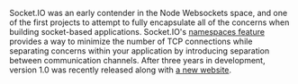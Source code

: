 Socket.IO was an early contender in the Node Websockets space, and one of the first projects to attempt to fully encapsulate all of the concerns when building socket-based applications. Socket.IO's [namespaces feature](http://socket.io/docs/rooms-and-namespaces/) provides a way to minimize the number of TCP connections while separating concerns within your application by introducing separation between communication channels. After three years in development, version 1.0 was recently released along with [a new website](http://socket.io/).
